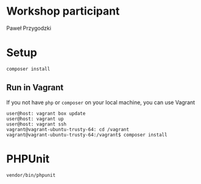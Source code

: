 # Workshop participant

Paweł Przygodzki 

# Setup

```
composer install
```

## Run in Vagrant

If you not have `php` or `composer` on your local machine, you can use Vagrant

```
user@host: vagrant box update
user@host: vagrant up
user@host: vagrant ssh
vagrant@vagrant-ubuntu-trusty-64: cd /vagrant
vagrant@vagrant-ubuntu-trusty-64:/vagrant$ composer install
```

# PHPUnit

```
vendor/bin/phpunit
```
